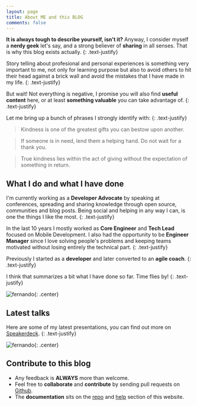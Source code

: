 ```yaml
---
layout: page
title: About ME and this BLOG
comments: false
---
```


**It is always tough to describe yourself, isn't it?** Anyway, I consider myself a **nerdy geek** let's say, and a strong believer of **sharing** in all senses. That is why this blog exists actually. 
{: .text-justify}

Story telling about profesional and personal experiences is something very important to me, not only for learning purpose but also to avoid others to hit their head against a brick wall and avoid the mistakes that I have made in my life. 
{: .text-justify}

But wait! Not everything is negative, I promise you will also find **useful content** here, or at least **something valuable** you can take advantage of.
{: .text-justify}

Let me bring up a bunch of phrases I strongly identify with:
{: .text-justify}

>Kindness is one of the greatest gifts you can bestow upon another.

>If someone is in need, lend them a helping hand. Do not wait for a thank you.

>True kindness lies within the act of giving without the expectation of something in return.


## What I do and what I have done

I'm currently working as a **Developer Advocate** by speaking at conferences, spreading and sharing knowledge through open source, communities and blog posts. Being social and helping in any way I can, is one the things I like the most. 
{: .text-justify}

In the last 10 years I mostly worked as **Core Engineer** and **Tech Lead** focused on Mobile Development. I also had the opportunity to be **Engineer Manager** since I love solving people's problems and keeping teams motivated without losing entirely the technical part. 
{: .text-justify}

Previously I started as a **developer** and later converted to an **agile coach**. 
{: .text-justify}

I think that summarizes a bit what I have done so far. Time flies by!
{: .text-justify}

![fernando]({{site.baseurl}}/assets/images/fernando.jpg){: .center}

    
## Latest talks

Here are some of my latest presentations, you can find out more on <a target="_blank" href="https://speakerdeck.com/android10">Speakerdeck</a>.
{: .text-justify}

![fernando]({{site.baseurl}}/assets/images/talks.png){: .center}


## Contribute to this blog

- Any feedback is **ALWAYS** more than welcome.
- Feel free to **collaborate** and **contribute** by sending pull requests on <a target="_blank" href="https://github.com/android10/android10.github.io">Github</a>.
- The **documentation** sits on the <a target="_blank" href="https://github.com/android10/android10.github.io">repo</a> and <a target="_blank" href="{{ site.baseurl }}/help">help</a> section of this website.